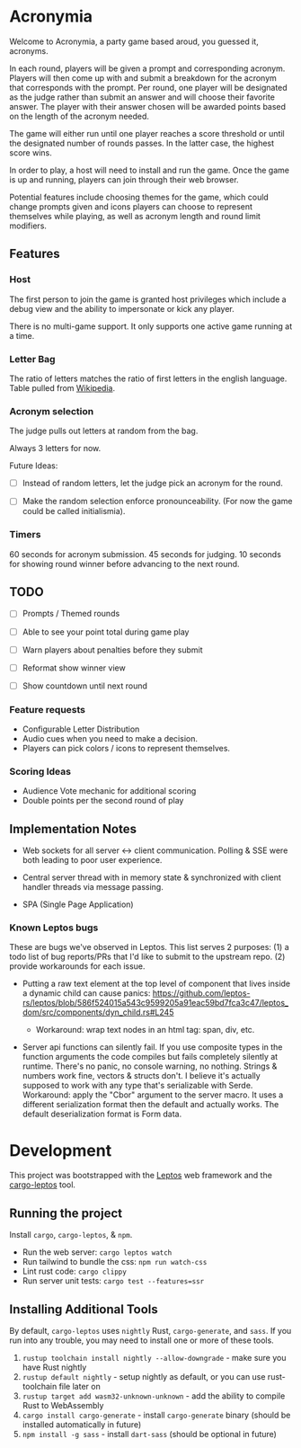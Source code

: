 # Acronymia

Welcome to Acronymia, a party game based aroud, you guessed it, acronyms.

In each round, players will be given a prompt and corresponding acronym. Players will then come up with and submit a breakdown for the acronym that corresponds with the prompt. Per round, one player will be designated as the judge rather than submit an answer and will choose their favorite answer. The player with their answer chosen will be awarded points based on the length of the acronym needed.

The game will either run until one player reaches a score threshold or until the designated number of rounds passes. In the latter case, the highest score wins.

In order to play, a host will need to install and run the game. Once the game is up and running, players can join through their web browser.

Potential features include choosing themes for the game, which could change prompts given and icons players can choose to represent themselves while playing, as well as acronym length and round limit modifiers.

## Features

### Host
The first person to join the game is granted host privileges which include a debug view and the ability to impersonate or kick any player.

There is no multi-game support. It only supports one active game running at a time.

### Letter Bag
The ratio of letters matches the ratio of first letters in the english language.
Table pulled from [Wikipedia](https://en.wikipedia.org/wiki/Letter_frequency#Relative_frequencies_of_the_first_letters_of_a_word_in_English_language).

### Acronym selection
The judge pulls out letters at random from the bag.

Always 3 letters for now.

Future Ideas:
- [ ] Instead of random letters, let the judge pick an acronym for the round.
- [ ] Make the random selection enforce pronounceability. (For now the game could be called initialismia).


### Timers
60 seconds for acronym submission.
45 seconds for judging.
10 seconds for showing round winner before advancing to the next round.

## TODO
- [ ] Prompts / Themed rounds
- [ ] Able to see your point total during game play
- [ ] Warn players about penalties before they submit
- [ ] Reformat show winner view
- [ ] Show countdown until next round


### Feature requests
- Configurable Letter Distribution
- Audio cues when you need to make a decision.
- Players can pick colors / icons to represent themselves.

### Scoring Ideas
- Audience Vote mechanic for additional scoring
- Double points per the second round of play

## Implementation Notes

- Web sockets for all server <-> client communication. Polling & SSE were both leading to poor user experience.

- Central server thread with in memory state & synchronized with client handler threads via message passing.

- SPA (Single Page Application)


### Known Leptos bugs
These are bugs we've observed in Leptos.
This list serves 2 purposes:
  (1) a todo list of bug reports/PRs that I'd like to submit to the upstream repo.
  (2) provide workarounds for each issue.

- Putting a raw text element at the top level of component that lives inside a dynamic child can cause panics:
https://github.com/leptos-rs/leptos/blob/586f524015a543c9599205a91eac59bd7fca3c47/leptos_dom/src/components/dyn_child.rs#L245
  - Workaround: wrap text nodes in an html tag: span, div, etc.

- Server api functions can silently fail. If you use composite types in the function arguments the code compiles but fails completely silently at runtime. There's no panic, no console warning, no nothing. Strings & numbers work fine, vectors & structs don't. I believe it's actually supposed to work with any type that's serializable with Serde. 
  Workaround: apply the "Cbor" argument to the server macro. It uses a different serialization format then the default and actually works. The default deserialization format is Form data. 

# Development

This project was bootstrapped with the [Leptos](https://github.com/leptos-rs/leptos) web framework and the [cargo-leptos](https://github.com/akesson/cargo-leptos) tool.

## Running the project

Install `cargo`, `cargo-leptos`, & `npm`.

- Run the web server: `cargo leptos watch`
- Run tailwind to bundle the css: `npm run watch-css`
- Lint rust code: `cargo clippy`
- Run server unit tests: `cargo test --features=ssr`

## Installing Additional Tools

By default, `cargo-leptos` uses `nightly` Rust, `cargo-generate`, and `sass`. If you run into any trouble, you may need to install one or more of these tools.

1. `rustup toolchain install nightly --allow-downgrade` - make sure you have Rust nightly
2. `rustup default nightly` - setup nightly as default, or you can use rust-toolchain file later on
3. `rustup target add wasm32-unknown-unknown` - add the ability to compile Rust to WebAssembly
4. `cargo install cargo-generate` - install `cargo-generate` binary (should be installed automatically in future)
5. `npm install -g sass` - install `dart-sass` (should be optional in future)
